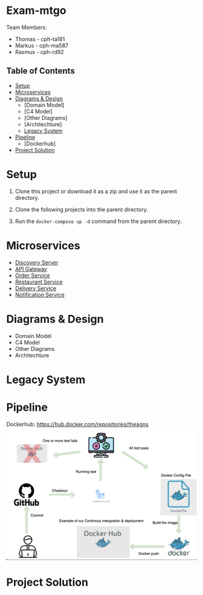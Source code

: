 # Exam-mtgo

Team Members:
- Thomas - cph-ta181
- Markus - cph-ma587
- Rasmus - cph-rd92

## Table of Contents
- [Setup](#setup)
- [Microservices](#microservices)
- [Diagrams & Design](#diagrams)
  - [Domain Model]
  - [C4 Model]
  - [Other Diagrams]
  - [Architechture]
  - [Legacy System](#legacy-system)
- [Pipeline](#pipeline)
  - [Dockerhub]
- [Project Solution](#project-solution)

# Setup

1. Clone this project or download it as a zip and use it as the parent directory.

2. Clone the following projects into the parent directory.

3. Run the `docker-compose up -d` command from the parent directory.

# Microservices

- [Discovery Server](https://github.com/MRT-exam/exam-discovery-server)
- [API Gateway](https://github.com/MRT-exam/exam-api-gateway)
- [Order Service](https://github.com/MRT-exam/exam-order-service)
- [Restaurant Service](https://github.com/MRT-exam/exam-restaurant-service)
- [Delivery Service](https://github.com/MRT-exam/exam-delivery-service)
- [Notification Service](https://github.com/MRT-exam/exam-notification-service)

# Diagrams & Design

- Domain Model
- C4 Model
- Other Diagrams
- Architechture

# Legacy System

# Pipeline
Dockerhub: https://hub.docker.com/repositories/theagns

![Pipeline Screenshot](pipelines.png)

# Project Solution

